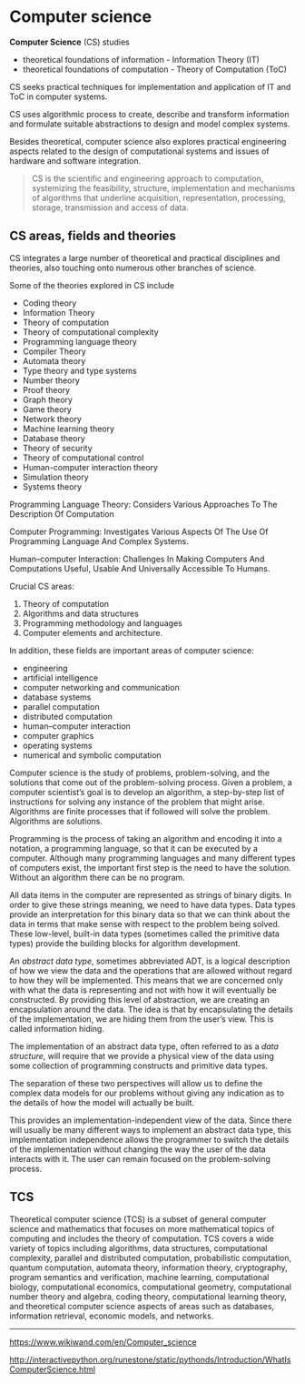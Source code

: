 # Computer science

**Computer Science** (CS) studies
* theoretical foundations of information - Information Theory (IT)
* theoretical foundations of computation - Theory of Computation (ToC)

CS seeks practical techniques for implementation and application of IT and ToC in computer systems.

CS uses algorithmic process to create, describe and transform information and formulate suitable abstractions to design and model complex systems.

Besides theoretical, computer science also explores practical engineering aspects related to the design of computational systems and issues of hardware and software integration.

> CS is the scientific and engineering approach to computation, systemizing the feasibility, structure, implementation and mechanisms of algorithms that underline acquisition, representation, processing, storage, transmission and access of data.


## CS areas, fields and theories

CS integrates a large number of theoretical and practical disciplines and theories, also touching onto numerous other branches of science.

Some of the theories explored in CS include
- Coding theory
- Information Theory
- Theory of computation
- Theory of computational complexity
- Programming language theory
- Compiler Theory
- Automata theory
- Type theory and type systems
- Number theory
- Proof theory
- Graph theory
- Game theory
- Network theory
- Machine learning theory
- Database theory
- Theory of security
- Theory of computational control
- Human-computer interaction theory
- Simulation theory
- Systems theory


Programming Language Theory:
Considers Various Approaches To The Description Of Computation

Computer Programming:
Investigates Various Aspects Of The Use Of Programming Language And Complex Systems.

Human–computer Interaction:
Challenges In Making Computers And Computations Useful, Usable And Universally Accessible To Humans.


Crucial CS areas:
1. Theory of computation
2. Algorithms and data structures
3. Programming methodology and languages
4. Computer elements and architecture.


In addition, these fields are important areas of computer science:
- engineering
- artificial intelligence
- computer networking and communication
- database systems
- parallel computation
- distributed computation
- human–computer interaction
- computer graphics
- operating systems
- numerical and symbolic computation



Computer science is the study of problems, problem-solving, and the solutions that come out of the problem-solving process. Given a problem, a computer scientist’s goal is to develop an algorithm, a step-by-step list of instructions for solving any instance of the problem that might arise. Algorithms are finite processes that if followed will solve the problem. Algorithms are solutions.

Programming is the process of taking an algorithm and encoding it into a notation, a programming language, so that it can be executed by a computer. Although many programming languages and many different types of computers exist, the important first step is the need to have the solution. Without an algorithm there can be no program.

All data items in the computer are represented as strings of binary digits. In order to give these strings meaning, we need to have data types. Data types provide an interpretation for this binary data so that we can think about the data in terms that make sense with respect to the problem being solved. These low-level, built-in data types (sometimes called the primitive data types) provide the building blocks for algorithm development.

An _abstract data type_, sometimes abbreviated ADT, is a logical description of how we view the data and the operations that are allowed without regard to how they will be implemented. This means that we are concerned only with what the data is representing and not with how it will eventually be constructed. By providing this level of abstraction, we are creating an encapsulation around the data. The idea is that by encapsulating the details of the implementation, we are hiding them from the user’s view. This is called information hiding.

The implementation of an abstract data type, often referred to as a _data structure_, will require that we provide a physical view of the data using some collection of programming constructs and primitive data types.

The separation of these two perspectives will allow us to define the complex data models for our problems without giving any indication as to the details of how the model will actually be built.

This provides an implementation-independent view of the data. Since there will usually be many different ways to implement an abstract data type, this implementation independence allows the programmer to switch the details of the implementation without changing the way the user of the data interacts with it. The user can remain focused on the problem-solving process.


## TCS
Theoretical computer science (TCS) is a subset of general computer science and mathematics that focuses on more mathematical topics of computing and includes the theory of computation. TCS covers a wide variety of topics including algorithms, data structures, computational complexity, parallel and distributed computation, probabilistic computation, quantum computation, automata theory, information theory, cryptography, program semantics and verification, machine learning, computational biology, computational economics, computational geometry, computational number theory and algebra, coding theory, computational learning theory, and theoretical computer science aspects of areas such as databases, information retrieval, economic models, and networks.



---
https://www.wikiwand.com/en/Computer_science

http://interactivepython.org/runestone/static/pythonds/Introduction/WhatIsComputerScience.html
